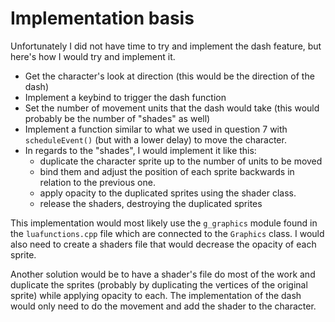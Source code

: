 # Implementation basis

Unfortunately I did not have time to try and implement the dash feature, but here's how I would try and implement it.

- Get the character's look at direction (this would be the direction of the dash)
- Implement a keybind to trigger the dash function
- Set the number of movement units that the dash would take (this would probably be the number of "shades" as well)
- Implement a function similar to what we used in question 7 with `scheduleEvent()` (but with a lower delay) to move the character.
- In regards to the "shades", I would implement it like this:
  - duplicate the character sprite up to the number of units to be moved
  - bind them and adjust the position of each sprite backwards in relation to the previous one.
  - apply opacity to the duplicated sprites using the shader class.
  - release the shaders, destroying the duplicated sprites

This implementation would most likely use the `g_graphics` module found in the `luafunctions.cpp` file which are connected to the `Graphics` class. I would also need to create a shaders file that would decrease the opacity of each sprite.

Another solution would be to have a shader's file do most of the work and duplicate the sprites (probably by duplicating the vertices of the original sprite) while applying opacity to each. The implementation of the dash would only need to do the movement and add the shader to the character.
